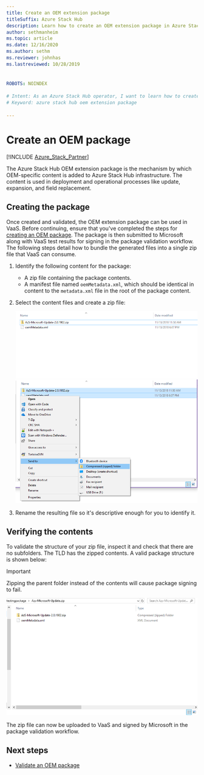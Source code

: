 ```yaml
---
title: Create an OEM extension package
titleSuffix: Azure Stack Hub
description: Learn how to create an OEM extension package in Azure Stack Hub.
author: sethmanheim
ms.topic: article
ms.date: 12/16/2020
ms.author: sethm
ms.reviewer: johnhas
ms.lastreviewed: 10/28/2019


ROBOTS: NOINDEX

# Intent: As an Azure Stack Hub operator, I want to learn how to create an OEM package in Azure Stack Hub.
# Keyword: azure stack hub oem extension package

---
```



# Create an OEM package

[!INCLUDE [Azure_Stack_Partner](./includes/azure-stack-partner-appliesto.md)]

The Azure Stack Hub OEM extension package is the mechanism by which OEM-specific content is added to Azure Stack Hub infrastructure. The content is used in deployment and operational processes like update, expansion, and field replacement.

## Creating the package

Once created and validated, the OEM extension package can be used in VaaS. Before continuing, ensure that you've completed the steps for [creating an OEM package](https://microsoft.sharepoint.com/:w:/r/teams/cloudsolutions/Sacramento/_layouts/15/Doc.aspx?sourcedoc=%7BD7406069-7661-419C-B3B1-B6A727AB3972%7D&file=Azure%20Stack%20OEM%20Extension%20Package.docx&action=default&mobileredirect=true). The package is then submitted to Microsoft along with VaaS test results for signing in the package validation workflow. The following steps detail how to bundle the generated files into a single zip file that VaaS can consume.

1. Identify the following content for the package:
    - A zip file containing the package contents.
    - A manifest file named `oemMetadata.xml`, which should be identical in content to the `metadata.xml` file in the root of the package content.

2. Select the content files and create a zip file:

    ![Zip file contents when creating an OEM extension package](media/vaas-create-oem-package-1.png)
    ![Compress item contents when creating an OEM extension package](media/vaas-create-oem-package-2.png)

3. Rename the resulting file so it's descriptive enough for you to identify it.

## Verifying the contents

To validate the structure of your zip file, inspect it and check that there are no subfolders. The TLD has the zipped contents. A valid package structure is shown below:

> [!IMPORTANT]
> Zipping the parent folder instead of the contents will cause package signing to fail.

![Properly zipped package contents when creating an OEM extension package](media/vaas-create-oem-package-3.png)

The zip file can now be uploaded to VaaS and signed by Microsoft in the package validation workflow.

## Next steps

- [Validate an OEM package](azure-stack-vaas-validate-oem-package.md)
